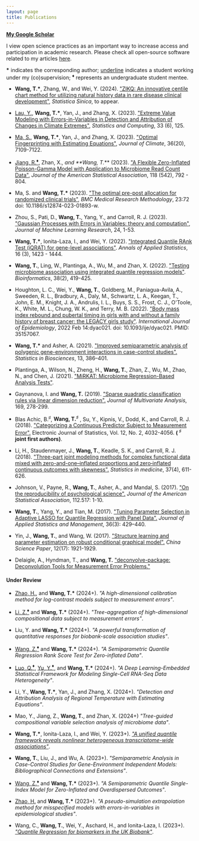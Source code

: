 ```yaml
---
layout: page
title: Publications
---
```


**[My Google Scholar](https://scholar.google.com/citations?user=YKB6YmgAAAAJ&hl=en&oi=ao)**


I view open science practices as an important way to increase access and participation in academic research. Please check all open-source software related to my articles [here](https://tianyingw.github.io/software/). 


<p align="justify">
<b>*</b> indicates the corresponding author; <ins>underline</ins> indicates a student working under my (co)supervision; <sup><span>&#9830;</span></sup> represents an undergraduate student mentee.
</p>


- **Wang, T.<b>*</b>**, Zhang, W., and Wei, Y. (2024). ["ZIKQ: An innovative centile chart method for utilizing natural history data in rare disease clinical development"](https://www3.stat.sinica.edu.tw/ss_newpaper/SS-2023-0107_na.pdf), _Statistica Sinica_, to appear.
    
- <ins>Lau, Y.</ins>, **Wang, T.<b>*</b>**, Yan, J., and Zhang, X. (2023). ["Extreme Value Modeling with Errors-in-Variables in Detection and Attribution of Changes in Climate Extremes"](https://doi.org/10.1007/s11222-023-10290-8), _Statistics and Computing_, 33 (6), 125.

- <ins>Ma, S.</ins>, **Wang, T.<b>*</b>**, Yan, J., and Zhang, X. (2023). ["Optimal Fingerprinting with Estimating Equations"](https://journals.ametsoc.org/configurable/content/journals$002fclim$002faop$002fJCLI-D-22-0681.1$002fJCLI-D-22-0681.1.xml?t:ac=journals%24002fclim%24002faop%24002fJCLI-D-22-0681.1%24002fJCLI-D-22-0681.1.xml), _Journal of Climate_, 36(20), 7109-7122.

- <ins>Jiang, R.**<sup><span>&#9830;</span></sup>**</ins>, Zhan, X.*, and **Wang, T.<b>*</b>** (2023). ["A Flexible Zero-Inflated Poisson-Gamma Model with Application to Microbiome Read Count Data"](https://www.tandfonline.com/doi/full/10.1080/01621459.2022.2151447), _Journal of the American Statistical Association_, 118 (542), 792 - 804. 

- Ma, S. and **Wang, T.<b>*</b>** (2023). ["The optimal pre-post allocation for randomized clinical trials"](https://doi.org/10.1186/s12874-023-01893-w), _BMC Medical Research Methodology_, 23:72 doi: 10.1186/s12874-023-01893-w. 

- Zhou, S., Pati, D., **Wang, T.**, Yang, Y., and Carroll, R. J. (2023). ["Gaussian Processes with Errors in Variables: theory and computation"](https://jmlr.org/papers/volume24/21-1480/21-1480.pdf), _Journal of Machine Learning Research_, 24, 1-53.

- **Wang, T.<b>*</b>**, Ionita-Laza, I., and Wei, Y. (2022). ["Integrated Quantile RAnk Test (iQRAT) for gene-level associations"](https://projecteuclid.org/journals/annals-of-applied-statistics/volume-16/issue-3/Integrated-Quantile-RAnk-Test-iQRAT-for-gene-level-associations/10.1214/21-AOAS1548.short). _Annals of Applied Statistics_, 16 (3), 1423 - 1444. 

- **Wang, T.**, Ling, W., Plantinga, A., Wu, M., and Zhan, X. (2022). ["Testing microbiome association using integrated quantile regression models"](https://academic.oup.com/bioinformatics/advance-article-abstract/doi/10.1093/bioinformatics/btab668/6374494). _Bioinformatics_, 38(2), 419-425. 

- Houghton, L. C., Wei, Y., **Wang, T.**, Goldberg, M., Paniagua-Avila, A., Sweeden, R. L., Bradbury, A., Daly, M., Schwartz, L. A., Keegan, T., John, E. M., Knight, J. A., Andrulis, I. L., Buys, S. S., Frost, C. J., O'Toole, K., White, M. L., Chung, W. K., and Terry, M. B. (2022). ["Body mass index rebound and pubertal timing in girls with and without a family history of breast cancer: the LEGACY girls study"](https://academic.oup.com/ije/advance-article-abstract/doi/10.1093/ije/dyac021/6528416). _International Journal of Epidemiology_, 2022 Feb 14:dyac021. doi: 10.1093/ije/dyac021. PMID: 35157067.

- **Wang, T.<b>*</b>** and Asher, A. (2021). ["Improved semiparametric analysis of polygenic gene-environment interactions in case-control studies".](https://doi.org/10.1007/s12561-020-09298-9) _Statistics in Biosciences_, 13, 386–401. 

- Plantinga, A., Wilson, N., Zheng, H., **Wang, T.**, Zhan, Z., Wu, M., Zhao, N., and Chen, J. (2021). ["MiRKAT: Microbiome Regression-Based Analysis Tests"](https://CRAN.R-project.org/package=MiRKAT).

- Gaynanova, I. and **Wang, T.** (2019). ["Sparse quadratic classification rules via linear dimension reduction".](https://www.ncbi.nlm.nih.gov/pmc/articles/PMC6516858/) _Journal of Multivariate Analysis_, 169, 278-299. 

- Blas Achic, B.<sup><span>&#9839;</span></sup>, **Wang, T.<sup><span>&#9839;</span></sup>** , Su, Y., Kipnis, V., Dodd, K., and Carroll, R. J. (2018). ["Categorizing a Continuous Predictor Subject to Measurement Error".](https://projecteuclid.org/euclid.ejs/1544518836) Electronic Journal of Statistics, Vol. 12, No. 2, 4032-4056. **( <sup><span>&#9839;</span></sup> joint first authors)**. 

- Li, H., Staudenmayer, J., **Wang, T.**, Keadle, S. K., and Carroll, R. J. (2018). ["Three-part joint modeling methods for complex functional data mixed with zero-and-one–inflated proportions and zero‐inflated continuous outcomes with skewness".](https://www.ncbi.nlm.nih.gov/pubmed/29052239) _Statistics in medicine_, 37(4), 611-626.

- Johnson, V., Payne, R., **Wang, T.**, Asher, A., and Mandal, S. (2017).
["On the reproducibility of psychological science".](https://amstat.tandfonline.com/doi/abs/10.1080/01621459.2016.1240079#.WqQ13ZPwbOQ) _Journal of the American Statistical Association_, 112.517: 1-10.

-  **Wang, T.**, Yang, Y., and Tian, M. (2017). ["Tuning Parameter Selection in Adaptive 
LASSO for Quantile Regression with Panel Data".](http://www.sltj.chinajournal.net.cn/WKB2/WebPublication/paperDigest.aspx?paperID=b60aaa1e-c54c-4e9f-9f37-7f742f25b4b1) _Journal of Applied Statistics and Management_, 36(3): 429–440.

-  Yin, J., **Wang, T.**, and  Wang, W. (2017). ["Structure learning and parameter estimation on robust conditional graphical model".](http://www.cnki.com.cn/Article/CJFDTotal-ZKZX201717001.htm) _China Science Paper_, 12(17): 1921-1929.

- Delaigle, A., Hyndman, T., and **Wang, T.** ["deconvolve-package: Deconvolution Tools for Measurement Error Problems."](https://rdrr.io/github/TimothyHyndman/deconvolve/man/deconvolve-package.html)

#### Under Review

- <ins>Zhao, H.</ins>, and **Wang, T.<b>*</b>** (2024+). _"A high-dimensional calibration method for log-contrast models subject to measurement errors"_.

- <ins>Li, Z.**<sup><span>&#9830;</span></sup>**</ins> and **Wang, T.<b>*</b>** (2024+). _"Tree-aggregation of high-dimensional compositional data subject to measurement errors"_.

- Liu, Y. and **Wang, T.<b>*</b>** (2024+). _"A powerful transformation of quantitative responses for biobank-scale association studies"_.

- <ins>Wang, Z.**<sup><span>&#9830;</span></sup>**</ins> and **Wang, T.<b>*</b>** (2024+). _"A Semiparametric Quantile Regression Rank Score Test for Zero-inflated Data"_.

- <ins>Luo, Q.**<sup><span>&#9830;</span></sup>**</ins>, <ins>Yu, Y.**<sup><span>&#9830;</span></sup>**</ins>, and **Wang, T.<b>*</b>** (2024+). _"A Deep Learning-Embedded Statistical Framework for Modeling Single-Cell RNA-Seq Data Heterogeneity"_.

- Li, Y., **Wang, T.<b>*</b>**, Yan, J., and Zhang, X. (2024+). _"Detection and Attribution Analysis of Regional Temperature with Estimating Equations"_.

- Mao, Y., Jiang, Z., **Wang, T.**, and Zhan, X. (2024+) _"Tree-guided compositional variable selection analysis of microbiome data"_. 

- **Wang, T.<b>*</b>**, Ionita-Laza, I., and Wei, Y. (2023+). _["A unified quantile framework reveals nonlinear heterogeneous transcriptome-wide associations"](https://arxiv.org/abs/2207.12081)_. 

- **Wang, T.**, Liu, J., and Wu, A. (2023+). _"Semiparametric Analysis in Case-Control Studies for Gene-Environment Independent Models: Bibliographical Connections and Extensions"_.

- <ins>Wang, Z.**<sup><span>&#9830;</span></sup>**</ins> and **Wang, T.<b>*</b>** (2023+). _"A Semiparametric Quantile Single-Index Model for Zero-Inflated and Overdispersed Outcomes"_.

- <ins>Zhao, H.</ins> and **Wang, T.<b>*</b>** (2023+). _"A pseudo-simulation extrapolation method for misspecified models with errors-in-variables in epidemiological studies"_.

- Wang, C., **Wang, T.**, Wei, Y., Aschard, H., and Ionita-Laza, I. (2023+). _["Quantile Regression for biomarkers in the UK Biobank"](https://www.biorxiv.org/content/10.1101/2023.06.05.543699v1.full.pdf)_.






